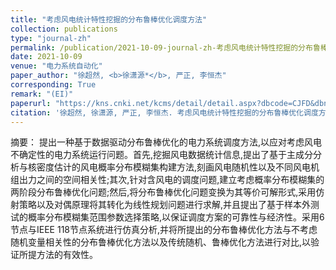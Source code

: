 ```yaml
---
title: "考虑风电统计特性挖掘的分布鲁棒优化调度方法"
collection: publications
type: "journal-zh"
permalink: /publication/2021-10-09-journal-zh-考虑风电统计特性挖掘的分布鲁棒优化调度方法
date: 2021-10-09
venue: "电力系统自动化"
paper_author: "徐超然, <b>徐潇源*</b>, 严正, 李恒杰"
corresponding: True
remark: "(EI)"
paperurl: "https://kns.cnki.net/kcms/detail/detail.aspx?dbcode=CJFD&dbname=CJFDAUTO&filename=DLXT202202004&uniplatform=NZKPT&v=JjENo4CVsXB4ZUR69Ssko2CExJgV-RAqiA_DJMHpeTfPzTikPfnbZfHUEq-uWI7S"
citation: '徐超然, 徐潇源, 严正, 李恒杰. 考虑风电统计特性挖掘的分布鲁棒优化调度方法[J]. <i>电力系统自动化</i>, 2022, 46(02): 33-42.'
---
```


摘要：
提出一种基于数据驱动分布鲁棒优化的电力系统调度方法,以应对考虑风电不确定性的电力系统运行问题。首先,挖掘风电数据统计信息,提出了基于主成分分析与核密度估计的风电概率分布模糊集构建方法,刻画风电随机性以及不同风电机组出力之间的空间相关性;其次,针对含风电的调度问题,建立考虑概率分布模糊集的两阶段分布鲁棒优化问题;然后,将分布鲁棒优化问题变换为其等价可解形式,采用仿射策略以及对偶原理将其转化为线性规划问题进行求解,并且提出了基于样本外测试的概率分布模糊集范围参数选择策略,以保证调度方案的可靠性与经济性。采用6节点与IEEE 118节点系统进行仿真分析,并将所提出的分布鲁棒优化方法与不考虑随机变量相关性的分布鲁棒优化方法以及传统随机、鲁棒优化方法进行对比,以验证所提方法的有效性。 